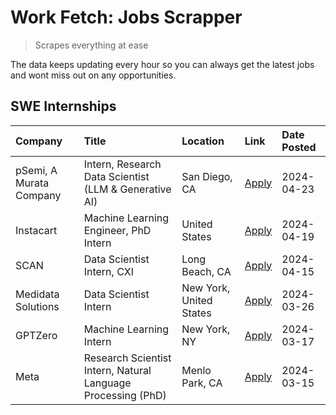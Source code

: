 # Work Fetch: Jobs Scrapper
> Scrapes everything at ease

The data keeps updating every hour so you can always get the latest jobs and wont miss out on any opportunities.

## SWE Internships
<!--START_SECTION:workfetch-->
| Company                 | Title                                                        | Location                | Link                                                                                                                                                                                                                                                                           | Date Posted   |
|:------------------------|:-------------------------------------------------------------|:------------------------|:-------------------------------------------------------------------------------------------------------------------------------------------------------------------------------------------------------------------------------------------------------------------------------|:--------------|
| pSemi, A Murata Company | Intern, Research Data Scientist (LLM & Generative AI)        | San Diego, CA           | [Apply](https://www.linkedin.com/jobs/view/intern-research-data-scientist-llm-generative-ai-at-psemi-a-murata-company-3887074168?position=3&pageNum=0&refId=ug08avYb9dwrDc4tbF3VtQ%3D%3D&trackingId=iTHGu%2B3CFLbK6C1vCKX%2Bvg%3D%3D&trk=public_jobs_jserp-result_search-card) | 2024-04-23    |
| Instacart               | Machine Learning Engineer, PhD Intern                        | United States           | [Apply](https://www.linkedin.com/jobs/view/machine-learning-engineer-phd-intern-at-instacart-3901991739?position=2&pageNum=0&refId=ug08avYb9dwrDc4tbF3VtQ%3D%3D&trackingId=uPq8SGt9keZA%2F6OyFXGXGw%3D%3D&trk=public_jobs_jserp-result_search-card)                            | 2024-04-19    |
| SCAN                    | Data Scientist Intern, CXI                                   | Long Beach, CA          | [Apply](https://www.linkedin.com/jobs/view/data-scientist-intern-cxi-at-scan-3899690492?position=9&pageNum=0&refId=ug08avYb9dwrDc4tbF3VtQ%3D%3D&trackingId=IZ8RYXvwU8P2cR65XixIVw%3D%3D&trk=public_jobs_jserp-result_search-card)                                              | 2024-04-15    |
| Medidata Solutions      | Data Scientist Intern                                        | New York, United States | [Apply](https://www.linkedin.com/jobs/view/data-scientist-intern-at-medidata-solutions-3810253704?position=8&pageNum=0&refId=ug08avYb9dwrDc4tbF3VtQ%3D%3D&trackingId=3Sbchtfea10SmbQ5rFrafg%3D%3D&trk=public_jobs_jserp-result_search-card)                                    | 2024-03-26    |
| GPTZero                 | Machine Learning Intern                                      | New York, NY            | [Apply](https://www.linkedin.com/jobs/view/machine-learning-intern-at-gptzero-3860723963?position=7&pageNum=0&refId=ug08avYb9dwrDc4tbF3VtQ%3D%3D&trackingId=xaHIlg0yEbUW69yj3vXNXQ%3D%3D&trk=public_jobs_jserp-result_search-card)                                             | 2024-03-17    |
| Meta                    | Research Scientist Intern, Natural Language Processing (PhD) | Menlo Park, CA          | [Apply](https://www.linkedin.com/jobs/view/research-scientist-intern-natural-language-processing-phd-at-meta-3858718375?position=10&pageNum=0&refId=ug08avYb9dwrDc4tbF3VtQ%3D%3D&trackingId=Mj%2BJi%2BbBhrMNcCFuw5BC6w%3D%3D&trk=public_jobs_jserp-result_search-card)         | 2024-03-15    |
<!--END_SECTION:workfetch-->
